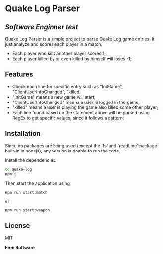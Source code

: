 # Quake Log Parser
## _Software Enginner test_

Quake Log Parser is a simple project to parse Quake Log game entries. It just analyze and scores each player in a match.

- Each player who kills another player scores 1;
- Each player killed by <world> or even killed by himself will loses -1;

## Features

- Check each line for specific entry such as "InitGame", "ClientUserInfoChanged", "killed;
- "InitGame" means a new game will start;
- "ClientUserInfoChanged" means a user is logged in the game;
- "killed" means a user is playing the game also killed some other player;
- Each line found based on the statement above will be parsed using RegEx to get specific values, since it follows a pattern;

## Installation

Since no packages are being used (except the 'fs' and 'readLine' package built-in in nodejs), any version is doable to run the code.

Install the dependencies.

```sh
cd quake-log
npm i
```

Then start the application using

```sh
npm run start:match

or

npm run start:weapon
```

## License

MIT

**Free Software**
